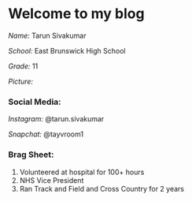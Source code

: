 # Welcome to my blog

*Name:* Tarun Sivakumar

*School:* East Brunswick High School

*Grade:* 11

*Picture:* 



### Social Media:

*Instagram:* @tarun.sivakumar

*Snapchat:* @tayvroom1

### Brag Sheet:
  1. Volunteered at hospital for 100+ hours
  2. NHS Vice President 
  3. Ran Track and Field and Cross Country for 2 years
